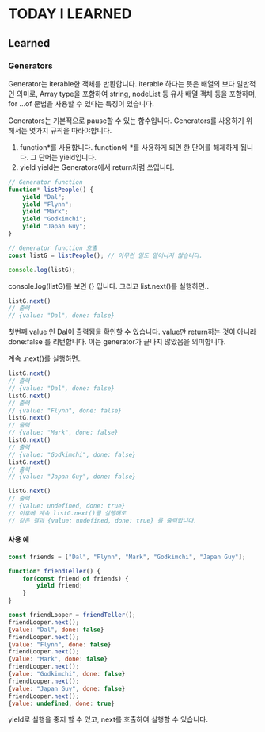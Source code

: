 # TODAY I LEARNED

## Learned

### Generators

Generator는 iterable한 객체를 반환합니다. iterable 하다는 뜻은 배열의 보다 일반적인 의미로, Array type을 포함하여 string, nodeList 등 유사 배열 객체 등을 포함하며, for ...of 문법을 사용할 수 있다는 특징이 있습니다.

Generators는 기본적으로 pause할 수 있는 함수입니다.
Generators를 사용하기 위해서는 몇가지 규칙을 따라야합니다.

1. function*를 사용합니다.
function에 *를 사용하게 되면 한 단어를 해제하게 됩니다. 그 단어는 yield입니다.
2. yield
yield는 Generators에서 return처럼 쓰입니다.

```javascript
// Generator function
function* listPeople() {
    yield "Dal";
    yield "Flynn";
    yield "Mark";
    yield "Godkimchi";
    yield "Japan Guy";
}

// Generator function 호출
const listG = listPeople(); // 아무런 일도 일어나지 않습니다.

console.log(listG);
```

console.log(listG)를 보면 {<suspended>} 입니다.
그리고 list.next()를 실행하면..


```javascript
listG.next()
// 출력
// {value: "Dal", done: false}
```

첫번째 value 인 Dal이 출력됨을 확인할 수 있습니다. value만 return하는 것이 아니라 done:false 를 리턴합니다. 이는 generator가 끝나지 않았음을 의미합니다.

계속 .next()를 실행하면..

```javascript
listG.next()
// 출력
// {value: "Dal", done: false}
listG.next()
// 출력
// {value: "Flynn", done: false}
listG.next()
// 출력
// {value: "Mark", done: false}
listG.next()
// 출력
// {value: "Godkimchi", done: false}
listG.next()
// 출력
// {value: "Japan Guy", done: false}

listG.next()
// 출력
// {value: undefined, done: true}
// 이후에 계속 listG.next()를 실행해도 
// 같은 결과 {value: undefined, done: true} 를 출력합니다.
```

#### 사용 예

```javascript
const friends = ["Dal", "Flynn", "Mark", "Godkimchi", "Japan Guy"];

function* friendTeller() {
    for(const friend of friends) {
        yield friend;
    }
}

const friendLooper = friendTeller();
friendLooper.next();
{value: "Dal", done: false}
friendLooper.next();
{value: "Flynn", done: false}
friendLooper.next();
{value: "Mark", done: false}
friendLooper.next();
{value: "Godkimchi", done: false}
friendLooper.next();
{value: "Japan Guy", done: false}
friendLooper.next();
{value: undefined, done: true}
```

yield로 실행을 중지 할 수 있고, next를 호출하여 실행할 수 있습니다.

